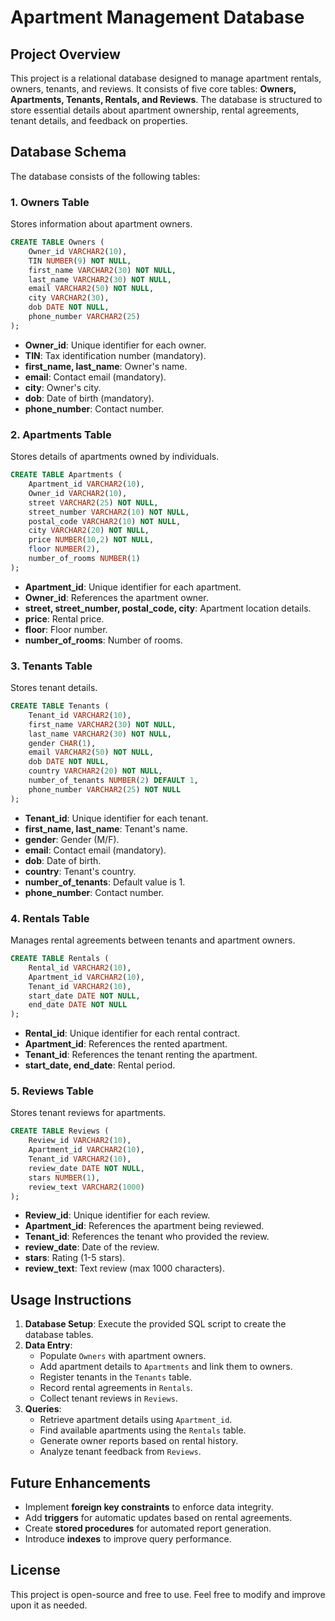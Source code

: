 # Apartment Management Database

## Project Overview
This project is a relational database designed to manage apartment rentals, owners, tenants, and reviews. It consists of five core tables: **Owners, Apartments, Tenants, Rentals, and Reviews**. The database is structured to store essential details about apartment ownership, rental agreements, tenant details, and feedback on properties.

## Database Schema
The database consists of the following tables:

### 1. Owners Table
Stores information about apartment owners.
```sql
CREATE TABLE Owners (
    Owner_id VARCHAR2(10),
    TIN NUMBER(9) NOT NULL,
    first_name VARCHAR2(30) NOT NULL,
    last_name VARCHAR2(30) NOT NULL,
    email VARCHAR2(50) NOT NULL,
    city VARCHAR2(30),
    dob DATE NOT NULL,
    phone_number VARCHAR2(25)
);
```
- **Owner_id**: Unique identifier for each owner.
- **TIN**: Tax identification number (mandatory).
- **first_name, last_name**: Owner's name.
- **email**: Contact email (mandatory).
- **city**: Owner's city.
- **dob**: Date of birth (mandatory).
- **phone_number**: Contact number.

### 2. Apartments Table
Stores details of apartments owned by individuals.
```sql
CREATE TABLE Apartments (
    Apartment_id VARCHAR2(10),
    Owner_id VARCHAR2(10),
    street VARCHAR2(25) NOT NULL,
    street_number VARCHAR2(10) NOT NULL,
    postal_code VARCHAR2(10) NOT NULL,
    city VARCHAR2(20) NOT NULL,
    price NUMBER(10,2) NOT NULL,
    floor NUMBER(2),
    number_of_rooms NUMBER(1)
);
```
- **Apartment_id**: Unique identifier for each apartment.
- **Owner_id**: References the apartment owner.
- **street, street_number, postal_code, city**: Apartment location details.
- **price**: Rental price.
- **floor**: Floor number.
- **number_of_rooms**: Number of rooms.

### 3. Tenants Table
Stores tenant details.
```sql
CREATE TABLE Tenants (
    Tenant_id VARCHAR2(10),
    first_name VARCHAR2(30) NOT NULL,
    last_name VARCHAR2(30) NOT NULL,
    gender CHAR(1),
    email VARCHAR2(50) NOT NULL,
    dob DATE NOT NULL,
    country VARCHAR2(20) NOT NULL,
    number_of_tenants NUMBER(2) DEFAULT 1,
    phone_number VARCHAR2(25) NOT NULL
);
```
- **Tenant_id**: Unique identifier for each tenant.
- **first_name, last_name**: Tenant's name.
- **gender**: Gender (M/F).
- **email**: Contact email (mandatory).
- **dob**: Date of birth.
- **country**: Tenant's country.
- **number_of_tenants**: Default value is 1.
- **phone_number**: Contact number.

### 4. Rentals Table
Manages rental agreements between tenants and apartment owners.
```sql
CREATE TABLE Rentals (
    Rental_id VARCHAR2(10),
    Apartment_id VARCHAR2(10),
    Tenant_id VARCHAR2(10),
    start_date DATE NOT NULL,
    end_date DATE NOT NULL
);
```
- **Rental_id**: Unique identifier for each rental contract.
- **Apartment_id**: References the rented apartment.
- **Tenant_id**: References the tenant renting the apartment.
- **start_date, end_date**: Rental period.

### 5. Reviews Table
Stores tenant reviews for apartments.
```sql
CREATE TABLE Reviews (
    Review_id VARCHAR2(10),
    Apartment_id VARCHAR2(10),
    Tenant_id VARCHAR2(10),
    review_date DATE NOT NULL,
    stars NUMBER(1),
    review_text VARCHAR2(1000)
);
```
- **Review_id**: Unique identifier for each review.
- **Apartment_id**: References the apartment being reviewed.
- **Tenant_id**: References the tenant who provided the review.
- **review_date**: Date of the review.
- **stars**: Rating (1-5 stars).
- **review_text**: Text review (max 1000 characters).

## Usage Instructions
1. **Database Setup**: Execute the provided SQL script to create the database tables.
2. **Data Entry**:
   - Populate `Owners` with apartment owners.
   - Add apartment details to `Apartments` and link them to owners.
   - Register tenants in the `Tenants` table.
   - Record rental agreements in `Rentals`.
   - Collect tenant reviews in `Reviews`.
3. **Queries**:
   - Retrieve apartment details using `Apartment_id`.
   - Find available apartments using the `Rentals` table.
   - Generate owner reports based on rental history.
   - Analyze tenant feedback from `Reviews`.

## Future Enhancements
- Implement **foreign key constraints** to enforce data integrity.
- Add **triggers** for automatic updates based on rental agreements.
- Create **stored procedures** for automated report generation.
- Introduce **indexes** to improve query performance.

## License
This project is open-source and free to use. Feel free to modify and improve upon it as needed.
